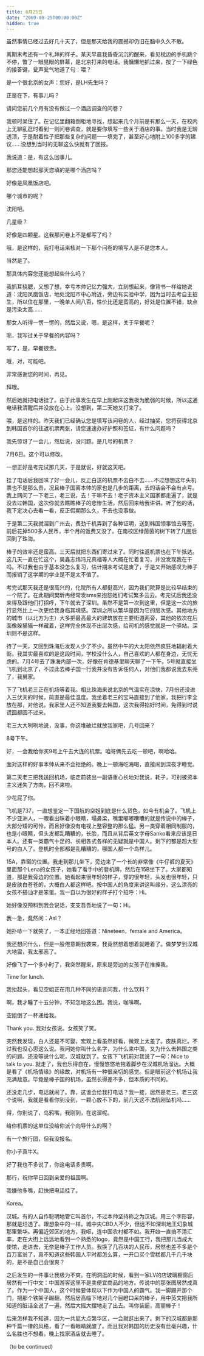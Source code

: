```yaml
---
title: 8月25日
date: "2009-08-25T00:00:00Z"
hidden: true
---
```

虽然事情已经过去好几十天了，但是那天给我的震撼却仍旧在脑中久久不散。
  
离期末考还有一个礼拜的样子。某天早晨我昏昏沉沉的醒来，看见枕边的手机跳个不停，瞥了一眼晃眼的屏幕，是北京打来的电话。我慵懒地抓过来，按了一下绿色的接答键，瓮声瓮气地道了句：喂？
  
是一个很北京的女声：您好，是LH先生吗？
  
正是在下，有事儿吗？
  
请问您前几个月有没有做过一个酒店调查的问卷？
  
我顿时呆住了。在记忆里翻箱倒柜地寻找，想起来几个月前是有那么一天，在校内上无聊乱逛时看到一则问卷调查，就是要你填写一些关于酒店的事。当时我是无聊透顶，于是耐着性子把那些复杂的问题一一填完了，甚至好心地附上100多字的建议……没想到当时的无聊这么快就有了回报。
  
我说道：是，有这么回事儿。
  
那您还能想起那天您填的是哪个酒店吗？
  
好像是凤凰饭店吧。
  
哪个城市的呢？
  
沈阳吧。
  
几星级？
  
好像是四颗星。这我那问卷上不是都写了吗？
  
哦，是这样的，我打电话来核对一下那个问卷的填写人是不是您本人。
  
当然是了。
  
那具体内容您还能想起些什么吗？
  
我抓耳挠腮，又想了想，幸亏本帅记忆力强大，立刻想起来，像背书一样给她说道：沈阳凤凰饭店，地处沈阳市中心附近，旁边有实验中学，因为当时去考自主招生，所以住在那里，一晚单人间八百，性价比还是蛮高的，好处是位置不错，缺点是污染太高……
  
那女人听得一愣一愣的，然后又说，嗯，是这样，关于早餐呢？
  
呃，我写过关于早餐的内容吗？
  
写了，是，早餐很贵。
  
哦，对，可能吧。
  
非常感谢您的时间，再见。
  
拜哦。
  
然后她就把电话挂了。由于此事发生在早上刚起床这我极为脆弱的时候，所以这通电话我清醒后并没放在心上。没想到，第二天她又打来了。

喂，是这样的。昨天我们已经确认您是填写该问卷的人，经过抽奖，您将获得北京到韩国首尔的往返机票两张，请您速速办好护照和签证，有什么问题吗？
  
我先惊讶了一会儿，然后说，没问题。是几号的机票？
  
7月6日。这个可以修改。
  
一想正好是考完试那几天，于是就说，好就这天吧。
  
挂了电话后我回味了好一会儿，反正白送的机票不去白不去……不过想想这年头机票也不是那么贵，况且棒子国离本帅的家也是几步的距离，去的话会不会有点亏。我上网问了一下老三，老三说，去！干嘛不去！老子资本主义国家都走遍了，就是没去过韩国，这次你就去瞧瞧棒子的悲惨生活，然后回来给我讲讲。听了他的话，我下定决心去看一看，反正假期那么久，不去也没事做。
  
于是第二天我就溜到广州去，费劲千机弄到了各种证明，送到韩国领事馆去等签，前后花掉500多人民币，半个月的饭费又没了。在南校区绿茵茵的树下转了几圈后回到了珠海。
  
棒子的效率还是蛮高。三天后就把东西们寄过来了。同时往返机票也在下午抵达。这几天一直在忙这个，昊鑫志炜冯兄真福等人大概在忙着复习，并没发现我在干吗。不过我也由于基本没怎么复习，估计期末考试是废了，于是又开始感叹为棒子而报销了这学期的学业是不是太不值了。
  
考完试那天我还是很高兴的，化院所有人都挺高兴，因为我们院算是比较早结束的一个院了。在此期间樊昕冉经常发sms来抱怨她们考试繁多云云。考完试后我还没来得及跟他们打招呼，下午就去了深圳。虽然不是第一次到这里，但是这一次的旅行显然比上一次更给我身临其境感。深圳之所以繁华是因为它的层次感。其他地方的城市（以北方为主）大多把最高最大的建筑放在主要街道两旁，其他的依次在后面像躲猫猫一样藏着，这样完全体现不出层次感，给司机的感觉就是一个驿站。深圳则不是这样。
  
待了一天，又回到珠海后发现人少了不少。虽然中午的大太阳依然疯狂地辐射着大街。我其实最喜欢的是这段时间，学校没什么人，自己喜欢的人都在身边，无忧无虑的。7月4号去了珠海内部一次，好像在肯德基里聊天聊了一下午。5号就直接坐飞机到北京了，不过此去棒子国一行我并没有告诉任何人，对他们我都说我去东莞了，我舅家。

下了飞机老三正在机场等着我。相比珠海来说北京的气温实在凉快，7月份还没进入三伏天的时候，简直是最佳温度。我坐着老三的宝马直接到了他家，我把行李全放在那，对他说，我家里人还不知道我要去韩国，这次我得掐好时间，免得到时说谎圆都圆不过来。
  
老三大大咧咧地说，没事，你这堆破烂就放我家吧，几号回来？
  
8号下午。
  
好，一会我给你买9号上午去大连的机票。咱哥俩先去吃一顿吧，啊哈哈。
  
面对这样的好事本帅从来不会拒绝的。晚上一顿海吃海喝，直接闹到深夜才睡觉。
  
第二天老三把我送回机场，临走前装出一副语重心长地对我说，耗子，可别被资本主义迷失了方向，回不来啦。
  
少花屁了你。

飞机是737，一直想鉴定一下国航的空姐到底是什么货色，如今有机会了。飞机上不少亚洲人，一眼看出眯着小眼睛，塌鼻梁，嘴里嘟嘟囔囔的就是传说中的棒子，大部分矮的可怜，而且好像没有电视上整容整的那么猛。另一类穿着相同制服的，也是小眼睛，但头发都乱糟糟的，长脸，而且从背后英文字母Sanko看来应该是日本人。还有一类霸气十足的、长相各式各样的无疑就是中国人。剩下的都是超大型号的白人了。登机时全部都是乱糟糟的，哪国人都一个鸟样儿。
  
15A，靠窗的位置。我走到那儿坐下，旁边来了一个长的非常像《牛仔裤的夏天》里面那个Lena的女孩子，她看了看手中的登机牌，然后在15B坐下了。大家都知道，那是我旁边的位置。她看起来很年轻的样子，穿的很年轻，头发也很年轻，只是皮肤白苍苍的，大概白人都这样吧。按中国人的角度来讲这叫缘分，这么漂亮的女孩不搭讪才是笨蛋。我一自以为很好的样子打个招呼：Hi。
  
她好像没预料到我会说话，支支吾吾地说了一句：Hi。
  
我一急，竟然问：Asl？
  
她扑哧一下就笑了，一本正经地回答道：Nineteen，female and America。
  
我还想问什么，但是一股倦意朝我袭来，我竟然想着想着就睡着了。做梦梦到汉城大地震，我太邪恶了。
  
好像飞了一个多小时了，我突然醒来，原来是旁边的女孩子在推搡我。
  
Time for lunch.
  
我抬起头，看见空姐正在用几种不同的语言问我，什么饮料？
  
啊，我才睡了十五分钟，不知怎地这么困。我说，咖啡啊。
  
空姐倒了一杯递给我。
  
Thank you. 我对女孩说。女孩笑了笑。
  
突然我发现，白人还是不可娶，宏观上看虽然好看，微观上太差了。皮肤真烂。不过我也没心思这么说。我问她你叫什么名字，为什么来中国，又为什么去韩国之类的问题。还没等说什么呢，汉城就到了。女孩下飞机前对我说了一句：Nice to talk to you. 就走了，我也乐得自在，慢慢悠悠地拖着脚步在汉城机场溜达。大概是看了《机场情缘》的缘故，对机场有一种很亲切的感觉。但是眼前这个机场让我充满敌意。毕竟是棒子国的机场，虽然长得差不多，但本质的不同的。
  
还没走几步，电话就闹了。靠，这谁会给我打电话？我一接，居然是老三。老三这个说啊，我就是看看你到没到，一颗心放不下的，前几天这不法航刚坠机吗……
  
得，你别说了，乌鸦嘴，我刚到，在这溜呢。
  
给你机票的这单位没给你派个向导什么的啊？
  
有一个旅行团，但我没报名。
  
你小子真牛X。
  
好了我也不多说了，你这电话多贵啊。
  
那行，祝你早日回到亲爱的祖国啊。
  
我嫌他多嘴，赶快把电话挂了。
  
Korea。

汉城。有的人自作聪明地管它叫首尔，不过本帅坚持称之为汉城。用三个字形容，那就是烂透了。跟想象中的一样。城中央CBD人不少，但远不如深圳地王幻象城那里繁华。再偏近郊区的地方，我呕，连中国农村都不如。我开始一直搞不清汇率，走在大街上远远地看到一个熟悉的logo，竟然是中国工行，我把那儿当成大使馆，走进去，无奈是棒子工作人员。我换了几百块的人民币，居然也差不多是个百万富翁了，真不知道这些韩国人平时都怎么算，一开口买个雪糕都几千几千块的，是不是自己会很爽？
  
之后发生的一件事让我极为不爽。在明洞逛的时候，看到一家LV的店玻璃橱窗后居然有一行中文：中国游客这里不是卖便宜商品的地方。传说中的那张图居然成真了。作为一个中国人，这个时候要体现以下作为中国人的霸气。我一脚踢开那个门，把那个铁架子踢翻，然后居高临下地对几个目瞪口呆的棒子，用中英文把我所知道的脏话全说了一遍，然后大摇大摆地走了出去。叫你装逼，高丽棒子！
  
后来怎样我不知道，因为一共屁大点繁华区，一会就逛出来了。剩下的汉城都是那种千篇一律的风格，看了一看眼睛就酸了。而且我对韩国的历史没有丝毫兴趣，什么名胜也不想看。晚上找家酒店就去睡了。
  
（to be continued)